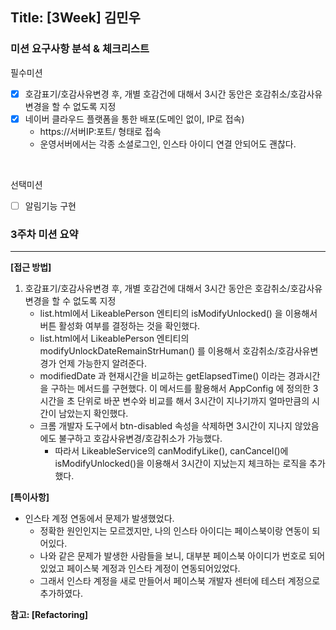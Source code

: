 ## Title: [3Week] 김민우

### 미션 요구사항 분석 & 체크리스트

필수미션
* [x] 호감표기/호감사유변경 후, 개별 호감건에 대해서 3시간 동안은 호감취소/호감사유변경을 할 수 없도록 지정
* [x] 네이버 클라우드 플랫폼을 통한 배포(도메인 없이, IP로 접속)
  * https://서버IP:포트/ 형태로 접속
  * 운영서버에서는 각종 소셜로그인, 인스타 아이디 연결 안되어도 괜찮다.

<br>

선택미션
* [ ] 알림기능 구현

### 3주차 미션 요약

---

**[접근 방법]**

1. 호감표기/호감사유변경 후, 개별 호감건에 대해서 3시간 동안은 호감취소/호감사유변경을 할 수 없도록 지정
   * list.html에서 LikeablePerson 엔티티의 isModifyUnlocked() 을 이용해서 버튼 활성화 여부를 결정하는 것을 확인했다. 
   * list.html에서 LikeablePerson 엔티티의 modifyUnlockDateRemainStrHuman() 를 이용해서 호감취소/호감사유변경가 언제 가능한지 알려준다.
   * modifiedDate 과 현재시간을 비교하는 getElapsedTime() 이라는 경과시간을 구하는 메서드를 구현했다. 이 메서드를 활용해서 AppConfig 에 정의한 3시간을 초 단위로 바꾼 변수와 비교를 해서 3시간이 지나기까지 얼마만큼의 시간이 남았는지 확인했다.
   * 크롬 개발자 도구에서 btn-disabled 속성을 삭제하면 3시간이 지나지 않았음에도 불구하고 호감사유변경/호감취소가 가능했다.
     * 따라서 LikeableService의 canModifyLike(), canCancel()에 isModifyUnlocked()을 이용해서 3시간이 지났는지 체크하는 로직을 추가했다. 



**[특이사항]**
* 인스타 계정 연동에서 문제가 발생했었다.
  * 정확한 원인인지는 모르겠지만, 나의 인스타 아이디는 페이스북이랑 연동이 되어있다.
  * 나와 같은 문제가 발생한 사람들을 보니, 대부분 페이스북 아이디가 번호로 되어있었고 페이스북 계정과 인스타 계정이 연동되어있었다.
  * 그래서 인스타 계정을 새로 만들어서 페이스북 개발자 센터에 테스터 계정으로 추가하였다.

**참고: [Refactoring]**
